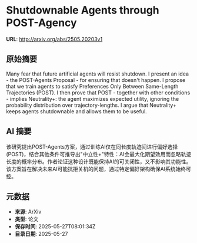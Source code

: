 # Shutdownable Agents through POST-Agency

**URL**: http://arxiv.org/abs/2505.20203v1

## 原始摘要

Many fear that future artificial agents will resist shutdown. I present an
idea - the POST-Agents Proposal - for ensuring that doesn't happen. I propose
that we train agents to satisfy Preferences Only Between Same-Length
Trajectories (POST). I then prove that POST - together with other conditions -
implies Neutrality+: the agent maximizes expected utility, ignoring the
probability distribution over trajectory-lengths. I argue that Neutrality+
keeps agents shutdownable and allows them to be useful.


## AI 摘要

该研究提出POST-Agents方案，通过训练AI仅在同长度轨迹间进行偏好选择(POST)，结合其他条件可推导出"中立性+"特性：AI会最大化期望效用而忽略轨迹长度的概率分布。作者论证这种设计既能保持AI的可关闭性，又不影响其功能性。该方案旨在解决未来AI可能抗拒关机的问题，通过特定偏好架构确保AI系统始终可控。

## 元数据

- **来源**: ArXiv
- **类型**: 论文
- **保存时间**: 2025-05-27T08:01:34Z
- **目录日期**: 2025-05-27
